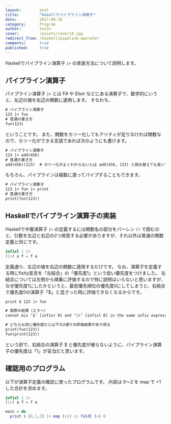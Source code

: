 ```yaml
---
layout:        post
title:         "Hakellでパイプライン演算子"
date:          2017-09-19
category:      Program
author:        tex2e
cover:         /assets/cover14.jpg
redirect_from: /haskell/pipeline-operator
comments:      true
published:     true
---
```


Haskellでパイプライン演算子 `|>` の実装方法について説明します。

パイプライン演算子
----------------

パイプライン演算子 `|>` とは F# や Elixir などにある演算子で、数学的にいうと、左辺の値を右辺の関数に適用します。
すなわち、

```txt
# パイプライン演算子
123 |> fun
# 普通の書き方
fun(123)
```

ということです。
また、関数をカリー化してもアリティが足りなければ関数なので、カリー化ができる言語であれば次のようにも書けます。

```txt
# パイプライン演算子
123 |> add(456)
# 普通の書き方
add(456)(123)  # カリー化がよくわからない人は add(456, 123) と読み替えても良いです
```

もちろん、パイプラインは複数に渡ってパイプすることもできます。

```txt
# パイプライン演算子
123 |> fun |> print
# 普通の書き方
print(fun(123))
```


Haskellでパイプライン演算子の実装
-------------------------------

Haskellで中置演算子 ``|>`` の定義するには関数名の部分をパーレン ``()`` で囲むのと、引数を左辺と右辺の2つ用意する必要がありますが、それ以外は普通の関数定義と同じです。

```haskell
infixl 1 |>
(|>) a f = f a
```

定義通り、左辺の値を右辺の関数に適用するだけです。
なお、演算子を定義する時にfixity宣言を「左結合」の「優先度1」という低い優先度をつけました。
左結合については左側から順番に評価するので特に説明はいらないと思いますが、なぜ優先度1にしたかというと、最低優先順位の優先度0にしてしまうと、右結合で優先度0の演算子「$」と混ざった時に評価できなくなるからです。

```txt
print $ 123 |> fun

# 実際の結果（エラー）
cannot mix ‘$’ [infixr 0] and ‘|>’ [infixl 0] in the same infix expression

# どちらも同じ優先度だと以下の2通りの評価結果があり得る
print(fun(123))
fun(print(123))
```

という訳で、右結合の演算子 $ と優先度が被らないように、パイプライン演算子の優先度は「1」が妥当だと思います。


確認用のプログラム
-----------------------

以下が演算子定義の確認に使ったプログラムです。
内容は 0〜2 を map で +1 した合計を求めます。

```haskell
infixl 1 |>
(|>) a f = f a

main = do
  print $ [0,1,2] |> map (+1) |> foldl (+) 0
```
